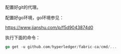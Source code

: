 配置好git的代理。

配置好go环境，go环境参见：

https://www.jianshu.com/p/f5d9043874d0

执行下面的命令：

```go
go get -u github.com/hyperledger/fabric-ca/cmd/...
```
